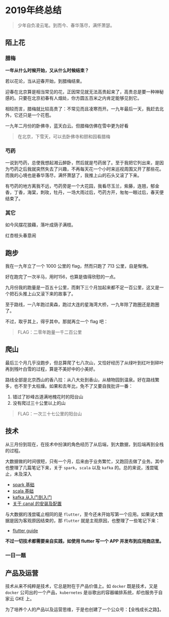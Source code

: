 # 2019年终总结

> 少年自负凌云笔。到而今、春华落尽，满怀萧瑟。

## 陌上花

### 腊梅

**一年从什么时候开始，又从什么时候结束？**

若以花论，当从迎春开始，到腊梅结束。

迎春在北京算是相当常见的花，正因常见就无法高贵起来了，高贵总是要一种神秘感的。只要在北京初春有人烟处，你方圆五百米之内肯定能够见到它。

相较而言，腊梅就比较高贵了：不常见而且凌寒而开。一九年最后一天，我赶去北外，它还只是一个花苞。

一九年二月份的卧佛寺，蓝天白云。但腊梅仿佛在雪中更为好看

> 在北京，下雪天，可以去卧佛寺和颐和园看腊梅

### 芍药

一说到芍药，总使我想起湘云醉卧，然后就是芍药居了。至于我把它列出来，是因为芍药之后我就突然失去了兴趣，不再每天花一个小时来巡视周围又开了那些花。而我的心境也是春华落尽，满怀萧瑟了，我推上山的石头又滚了下来。

有芍药的地方离我不远，芍药旁是一个大花园，我看尽玉兰，紫藤，连翘，郁金香，丁香，海棠，刺玫，牡丹，一场大雨过后，芍药方开，匆匆一眼过后，春天便结束了。


### 其它

如今风摆花狼藉，落叶成荫子满枝。

红杏枝头春意闹

## 跑步

我在一九年立了一个 1000 公里的 flag，然而只跑了 713 公里，自是惭愧。

好在跑完了一次半马，用时156，也算是值得欣慰的一点。

九月份我的跑量是一百五十公里，而剩下三个月加起来都不足一百公里，这又是一个把石头推上山又滚下来的故事了。

至于路线，一八年跑过奥森，跑过大连的星海湾大桥，一九年除了跑圈还是跑圈了。

不过，取乎其上，得乎其中。那就再立一个 flag 吧：

> FLAG：二零年跑量一千二百公里

## 爬山

最后三个月几乎没跑步，但总算爬了七八次山，又恰好经历了从绿叶到红叶到碎叶再到残叶白雪的过程，算是不美好中的小美好。

路线全部是北京西山的香八拉：从八大处到香山，从植物园到温泉。好在路线繁多，也不至于太枯燥。如果和去年比，免不了又要自我批评一番：

1. 错过了妙峰古道满地槐花时的阳台山
1. 没有爬过三十公里以上的山

> FLAG：一次三十七公里的阳台山

## 技术

从三月份到现在，在技术中扮演的角色经历了从后端，到大数据，到后端再到全栈的过程。

大数据做的时间很短，只有一个月，后来由于业务繁忙，又跑回去做了业务。其中也整理了几篇笔记下来，关于 `spark`，`scala` 以及 `kafka` 的。总的来说，浅尝辄止，未及深入

+ [spark 基础](https://shanyue.tech/post/learning-spark/)
+ [scala 基础](https://shanyue.tech/post/learning-scala/)
+ [kafka 从入门到入门](https://shanyue.tech/post/learning-kafka/)
+ [关于 canal 的安装及配置](https://shanyue.tech/post/canal-binlog-to-kafka/)

与大数据的浅尝辄止相同的是 `flutter`，至今还未开始写第一个应用。如果说大数据是因为客观原因结束的，那 `flutter` 就是主观原因，也整理了一些笔记下来：

+ [flutter guide](https://shanyue.tech/post/flutter-guide/)

**不过一切技术都需要亲自实践，如使用 flutter 写一个 APP 并发布到应用商店里。**

### 一日一题

## 产品及运营

技术从来不纯粹是技术，它总是附在于产品价值上。如 `docker` 既是技术，又是 `docker` 公司出的一个产品，`kubernetes` 是谷歌出的容器编排系统，却也服务于自家云 GKE 上。

为了培养个人的产品以及运营思维，于是也创建了一个公众号：【全栈成长之路】。
